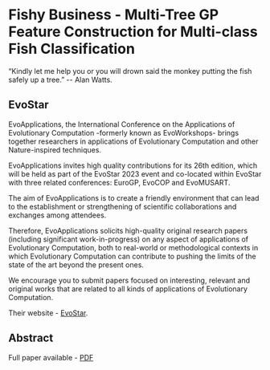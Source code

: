 # Fishy Business - Multi-Tree GP Feature Construction for Multi-class Fish Classification

“Kindly let me help you or you will drown said the monkey putting the fish safely up a tree.” -- Alan Watts. 

## EvoStar

EvoApplications, the International Conference on the Applications of Evolutionary Computation -formerly known as EvoWorkshops- brings together researchers in applications of Evolutionary Computation and other Nature-inspired techniques.

EvoApplications invites high quality contributions for its 26th edition, which will be held as part of the EvoStar 2023 event and co-located within EvoStar with three related conferences: EuroGP, EvoCOP and EvoMUSART.

The aim of EvoApplications is to create a friendly environment that can lead to the establishment or strengthening of scientific collaborations and exchanges among attendees.

Therefore, EvoApplications solicits high-quality original research papers (including significant work-in-progress) on any aspect of applications of Evolutionary Computation, both to real-world or methodological contexts in which Evolutionary Computation can contribute to pushing the limits of the state of the art beyond the present ones.

We encourage you to submit papers focused on interesting, relevant and original works that are related to all kinds of applications of Evolutionary Computation.

Their website - [EvoStar](https://www.evostar.org/2023/).

## Abstract


Full paper available - [PDF](https://github.com/woodRock/fishy-business/blob/main/papers/EvoStar/paper.pdf)
